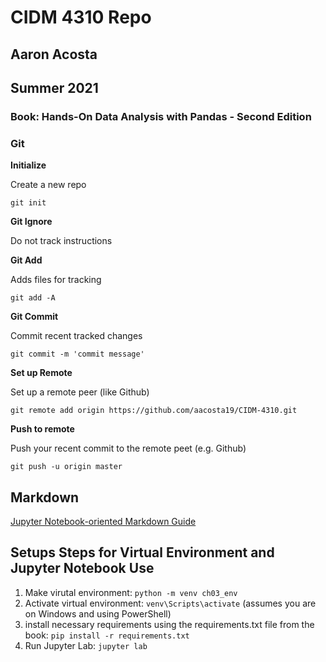# CIDM 4310 Repo

## Aaron Acosta 

## Summer 2021

### Book: Hands-On Data Analysis with Pandas - Second Edition

### Git

__Initialize__

Create a new repo

`git init`

__Git Ignore__

Do not track instructions

__Git Add__

Adds files for tracking

`git add -A`

__Git Commit__

Commit recent tracked changes

`git commit -m 'commit message'`

__Set up Remote__

Set up a remote peer (like Github)

`git remote add origin https://github.com/aacosta19/CIDM-4310.git`

__Push to remote__

Push your recent commit to the remote peet (e.g. Github)

`git push -u origin master`

## Markdown

[Jupyter Notebook-oriented Markdown Guide](https://medium.com/analytics-vidhya/the-ultimate-markdown-guide-for-jupyter-notebook-d5e5abf728fd)

## Setups Steps for Virtual Environment and Jupyter Notebook Use

1. Make virutal environment: `python -m venv ch03_env`
2. Activate virtual environment: `venv\Scripts\activate` (assumes you are on Windows and using PowerShell)
3. install necessary requirements using the requirements.txt file from the book: `pip install -r requirements.txt`
4. Run Jupyter Lab: `jupyter lab`